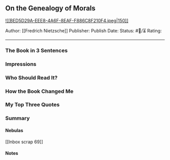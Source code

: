 ## On the Genealogy of Morals

[ ![[BED5D29A-EEE8-4A6F-8EAF-F886C8F210F4.jpeg|150]] ](https://www.amazon.com/gp/aw/d/B003H4R23O/ref=tmm_kin_swatch_0?ie=UTF8&qid=1682543514&sr=8-1)

Author: [[Fredrich Nietzsche]]
Publisher:
Publish Date:
Status: #💫/⏳ 
Rating:

___

### The Book in 3 Sentences



### Impressions



### Who Should Read It?



### How the Book Changed Me



### My Top Three Quotes



### Summary



#### Nebulas

[[Inbox scrap 69]]

#### Notes

